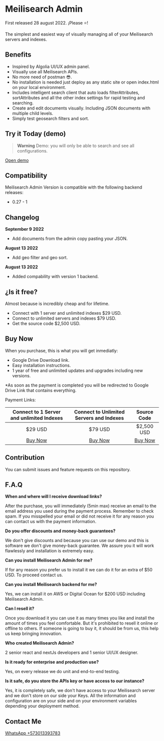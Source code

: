 # Meilisearch Admin

First released 28 august 2022. ¡Please ⭐️!

The simplest and easiest way of visually managing all of your Meilisearch servers and indexes.

## Benefits 

- Inspired by Algolia UI/UX admin panel.
- Visually use all Meilisearch APIs. 
- No more need of postman 😎.
- No installation is needed just deploy as any static site or open index.html on your local environment.
- Includes intelligent search client that auto loads filterAttributes, sortAttributes and all the other index settings for rapid testing and searching.
- Create and edit documents visually. Including JSON documents with multiple child levels.  
- Simply test geosearch filters and sort.


## Try it Today (demo)

> **Warning**
> Demo: you will only be able to search and see all configurations.

[Open demo](https://demo.meilisearchadmin.com/)




## Compatibility

Meilisearch Admin Version is compatible with the following backend releases:

- 0.27 - 1

## Changelog

**September 9 2022**

- Add documents from the admin copy pasting your JSON.

**August 13 2022**

- Add geo filter and geo sort.

**August 13 2022**

- Added compability with version 1 backend.


## ¿Is it free?

Almost because is incredibly cheap and for lifetime.

- Connect with 1 server and unlimited indexes $29 USD.
- Connect to unlimited servers and indexes $79 USD. 
- Get the source code $2,500 USD.


## Buy Now 

When you purchase, this is what you will get inmediatly:

- Google Drive Download link.
- Easy installation instructions.
- 1 year of free and unlimited updates and upgrades including new versions. 

*As soon as the payment is completed you will be redirected to Google Drive Link that contains everything.

Payment Links: 


| **Connect to 1 Server and unlimited Indexes** | **Connect to Unlimited Servers and Indexes** | **Source Code** |
|:---:|:---:|:---:|
| $29 USD | $79 USD | $2,500 USD |
| [Buy Now](https://buy.stripe.com/aEU7t484g9Wf0X6dQQ) | [Buy Now](https://buy.stripe.com/cN24gS2JW6K321aeUV) | [Buy Now](https://buy.stripe.com/6oE14G4S40lFdJSbIK) |


## Contribution 

You can submit issues and feature requests on this repository.


## F.A.Q

**When and where will I receive download links?**

After the purchase, you will immediately (5min max) receive an email to the email address you used during the payment process. Remember to check spam. If you misspelled your email or did not receive it for any reason you can contact us with the payment information.

**Do you offer discounts and money-back guarantees?**

We don't give discounts and because you can use our demo and this is software we don't give money-back guarantee. We assure you it will work flawlessly and installation is extremely easy.

**Can you install Meilisearch Admin for me?**

If for any reason you prefer us to install it we can do it for an extra of $50 USD. To proceed contact us.

**Can you install Meilisearch backend for me?**

Yes, we can install it on AWS or Digital Ocean for $200 USD including Meilisearch Admin.

**Can I resell it?**

Once you download it you can use it as many times you like and install the amount of times you feel comfortable. But it's prohibited to resell it online or offline to others. If someone is going to buy it, it should be from us, this help us keep bringing innovation.

**Who created Meilisearch Admin?**

2 senior react and nextJs developers and 1 senior UI/UX designer. 

**Is it ready for enterprise and production use?**

Yes, on every release we do unit and end-to-end testing. 

**Is it safe, do you store the APIs key or have access to our instance?**

Yes, it is completely safe, we don't have access to your Meilisearch server and we don't store on our side your Keys. All the information and configuration are on your side and on your environment variables depending your deployment method. 

## Contact Me 

[WhatsApp +573013393783](https://api.whatsapp.com/send?phone=573013393783&text=Hi%20,%20I%E2%80%99m%20interest%20in%20Meilisearch%20Admin)
